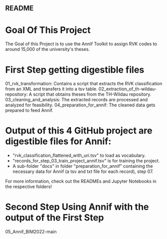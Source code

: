 ## README


# Goal Of This Project

The Goal of this Project is to use the Annif Toolkit to assign RVK codes to around 15,000 of the university's theses.


# First Step getting digestible files


01_rvk_transformation: Contains a script that extracts the RVK classification from an XML and transfers it into a tsv table.
02_extraction_of_th-wildau-repository: A script that obtains theses from the TH-Wildau repository.
03_cleaning_and_analysis: The extracted records are processed and analyzed for feasibility.
04_preparation_for_annif: The cleaned data gets prepared to feed Annif.


# Output of this 4 GitHub project are digestible files for Annif:
* "rvk_classification_flattened_with_uri.tsv" to load as vocabulary.
* "records_for_step_03_train_project_annif.tsv" is for training the project.
* A sub-folder "docs" in folder "preparation_for_annif" containing the necessary data for Annif (a tsv and txt file for each record), step 07.

For more information, check out the READMEs and Jupyter Notebooks in the respective folders!


# Second Step Using Annif with the output of the First Step

05_Annif_BIM2022-main
